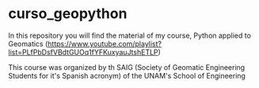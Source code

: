 # curso_geopython
In this repository you will find the material of my course, Python applied to Geomatics (https://www.youtube.com/playlist?list=PLfPbDsfVBdtGUOq1fYFKuxyauJtshETLP)

This course was organized by th SAIG (Society of Geomatic Engineering Students for it's Spanish acronym) of the UNAM's School of Engineering

